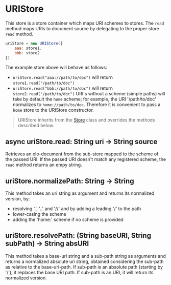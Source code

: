URIStore
============================================================================
This store is a store container which maps URI schemes to stores. The `read`
method maps URIs to document source by delegating to the proper store `read`
method.
```js
uriStore = new URIStore({
    aaa: store1,
    bbb: store2
})
```
The example store above will behave as follows:
* `uriStore.read("aaa://path/to/doc")` will return `store1.read("/path/to/doc")`
* `uriStore.read("bbb://path/to/doc")` will return `store2.read("/path/to/doc")`
URI's without a scheme (simple paths) will take by default the `home` scheme;
for example, the URI '/path/to/doc' normalizes to `home://path/to/doc`. Therefore
it is convenient to pass a `home` store to the URIStore constructor.
> URIStore inherits from the [Store](./store.md) class and overrides the
> methods described below.
  

async uriStore.read: String uri -> String source
------------------------------------------------------------------------
Retrieves an olo-document from the sub-store mapped to the scheme of
the passed URI.
If the passed URI doesn't match any registered scheme, the `read` method
returns an empy string.
  

uriStore.normalizePath: String -> String
------------------------------------------------------------------------
This method takes an uri string as argument and returns its normalized
version, by:
- resolving '.', '..' and '//' and by adding a leading '/' to the path
- lower-casing the scheme
- adding the 'home:' scheme if no scheme is provided
  

uriStore.resolvePath: (String baseURI, String subPath) -> String absURI
------------------------------------------------------------------------
This method takes a base-uri string and a sub-path string as arguments
and returns a normalized absolute uri string, obtained considering
the sub-path as relative to the base-uri-path.
If sub-path is an absolute path (starting by '/'), it replaces the
base URI path.
If sub-path is an URI, it will return its normalized version.
  


